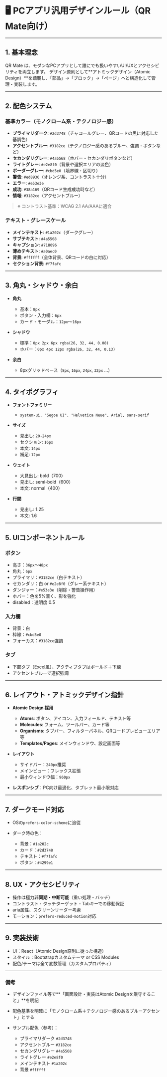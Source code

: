 # 🖥️ PCアプリ汎用デザインルール（QR Mate向け）

---

## 1. 基本理念

QR Mate は、モダンなPCアプリとして誰にでも扱いやすいUI/UXとアクセシビリティを両立します。
デザイン原則として**アトミックデザイン（Atomic Design）**を踏襲し、「部品」→「ブロック」→「ページ」へと構造化して管理・実装します。

---

## 2. 配色システム

### 基準カラー（モノクローム系・テクノロジー感）

* **プライマリダーク**: `#2d3748`（チャコールグレー、QRコードの黒に対応した基調色）
* **アクセントブルー**: `#3182ce`（テクノロジー感のあるブルー、強調・ボタンなど）
* **セカンダリグレー**: `#4a5568`（ホバー・セカンダリボタンなど）
* **ライトグレー**: `#e2e8f0`（背景や選択エリアの淡色）
* **ボーダーグレー**: `#cbd5e0`（境界線・区切り）
* **警告**: `#ed8936`（オレンジ系、コントラスト十分）
* **エラー**: `#e53e3e`
* **成功**: `#38a169`（QRコード生成成功時など）
* **情報**: `#3182ce`（アクセントブルー）

> ※ コントラスト基準：WCAG 2.1 AA/AAAに適合

### テキスト・グレースケール

* **メインテキスト**: `#1a202c`（ダークグレー）
* **サブテキスト**: `#4a5568`
* **キャプション**: `#718096`
* **薄めテキスト**: `#a0aec0`
* **背景**: `#ffffff`（全体背景、QRコードの白に対応）
* **セクション背景**: `#f7fafc`

---

## 3. 角丸・シャドウ・余白

* **角丸**

    * 基本：`8px`
    * ボタン・入力欄：`6px`
    * カード・モーダル：`12px`～`16px`
* **シャドウ**

    * 標準：`0px 2px 6px rgba(26, 32, 44, 0.08)`
    * ホバー：`0px 4px 12px rgba(26, 32, 44, 0.13)`
* **余白**

    * 8pxグリッドベース（`8px`, `16px`, `24px`, `32px` …）

---

## 4. タイポグラフィ

* **フォントファミリー**

    * `system-ui, "Segoe UI", "Helvetica Neue", Arial, sans-serif`
* **サイズ**

    * 見出し: `20-24px`
    * セクション: `16px`
    * 本文: `14px`
    * 補足: `12px`
* **ウェイト**

    * 大見出し: bold（700）
    * 見出し: semi-bold（600）
    * 本文: normal（400）
* **行間**

    * 見出し: 1.25
    * 本文: 1.6

---

## 5. UIコンポーネントルール

### ボタン

* 高さ：`36px`～`48px`
* 角丸：`6px`
* プライマリ：`#3182ce`（白テキスト）
* セカンダリ：白 or `#e2e8f0`（グレー系テキスト）
* ダンジャー：`#e53e3e`（削除・警告操作用）
* ホバー：色を5%濃く、影を強化
* disabled：透明度 0.5

### 入力欄

* 背景：白
* 枠線：`#cbd5e0`
* フォーカス：`#3182ce`強調

### タブ

* 下部タブ（Excel風）、アクティブタブはボールド＋下線
* アクセントブルーで選択強調

---

## 6. レイアウト・アトミックデザイン指針

* **Atomic Design 採用**

    * **Atoms**: ボタン、アイコン、入力フィールド、テキスト等
    * **Molecules**: フォーム、ツールバー、カード等
    * **Organisms**: タブバー、フィルターパネル、QRコードプレビューエリア等
    * **Templates/Pages**: メインウィンドウ、設定画面等
* **レイアウト**

    * サイドバー：`240px`推奨
    * メインビュー：フレックス拡張
    * 最小ウィンドウ幅：`960px`
* **レスポンシブ**：PC向け最適化、タブレット最小限対応

---

## 7. ダークモード対応

* OSの`prefers-color-scheme`に追従
* ダーク時の色：

    * 背景：`#1a202c`
    * カード：`#2d3748`
    * テキスト：`#f7fafc`
    * ボタン：`#4299e1`

---

## 8. UX・アクセシビリティ

* 操作は極力**非同期・中断可能**（重い処理・バッチ）
* コントラスト・タッチターゲット・Tabキーでの移動保証
* aria属性、スクリーンリーダー考慮
* モーション：`prefers-reduced-motion`対応

---

## 9. 実装技術

* UI：React（Atomic Design原則に従った構造）
* スタイル：Bootstrapカスタムテーマ or CSS Modules
* 配色/テーマは全て変数管理（カスタムプロパティ）

---

### 備考

* デザインファイル等で\*\*「画面設計・実装はAtomic Designを厳守すること」\*\*を明記
* 配色基準を明確に「モノクローム系＋テクノロジー感のあるブルーアクセント」とする
* サンプル配色（参考）：

    * プライマリダーク `#2d3748`
    * アクセントブルー `#3182ce`
    * セカンダリグレー `#4a5568`
    * ライトグレー `#e2e8f0`
    * メインテキスト `#1a202c`
    * 背景 `#ffffff`

